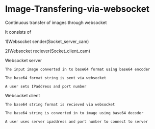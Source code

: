 # Image-Transfering-via-websocket
Continuous transfer of images through websocket

It consists of 

1)Websocket sender(Socket_server_cam)

2)Websocket reciever(Socket_client_cam)

Websocket server

    The input image converted in to base64 format using base64 encoder
  
    The base64 format string is sent via websocket
  
    A user sets IPaddress and port number
  
  
Websocket client

    The base64 string format is recieved via websocket
  
    The base64 string is converted in to image using base64 decoder
  
    A user uses server ipaddress and port number to connect to server
  
